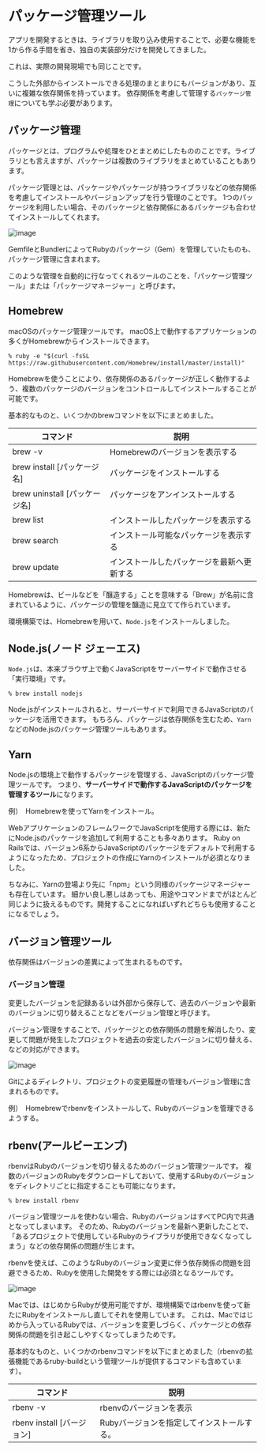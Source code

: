 # パッケージ管理ツール

アプリを開発するときは、ライブラリを取り込み使用することで、必要な機能を1から作る手間を省き、独自の実装部分だけを開発してきました。

これは、実際の開発現場でも同じことです。

こうした外部からインストールできる処理のまとまりにもバージョンがあり、互いに複雑な依存関係を持っています。
依存関係を考慮して管理する`パッケージ管理`についても学ぶ必要があります。

##  パッケージ管理

パッケージとは、プログラムや処理をひとまとめにしたもののことです。ライブラリとも言えますが、パッケージは複数のライブラリをまとめていることもあります。

パッケージ管理とは、パッケージやパッケージが持つライブラリなどの依存関係を考慮してインストールやバージョンアップを行う管理のことです。
1つのパッケージを利用したい場合、そのパッケージと依存関係にあるパッケージも合わせてインストールしてくれます。

![image](https://github.com/koharayuki/til/assets/132040884/ab4a23f3-9656-4a9e-a0a4-7524123b2fd8)

GemfileとBundlerによってRubyのパッケージ（Gem）を管理していたものも、パッケージ管理に含まれます。

このような管理を自動的に行なってくれるツールのことを、「パッケージ管理ツール」または「パッケージマネージャー」と呼びます。

## Homebrew

macOSのパッケージ管理ツールです。
macOS上で動作するアプリケーションの多くがHomebrewからインストールできます。

```ターミナル
% ruby -e "$(curl -fsSL https://raw.githubusercontent.com/Homebrew/install/master/install)"
```

Homebrewを使うことにより、依存関係のあるパッケージが正しく動作するよう、複数のパッケージのバージョンをコントロールしてインストールすることが可能です。

基本的なものと、いくつかのbrewコマンドを以下にまとめました。

| コマンド                       | 説明                             |
| --------------------------- | -------------------------------- |
| brew -v	                    | Homebrewのバージョンを表示する　　　       |
| brew install [パッケージ名]	  | パッケージをインストールする　    　　       |
| brew uninstall [パッケージ名]  | パッケージをアンインストールする    　　     |
| brew list		                | インストールしたパッケージを表示する　      |
| brew search		              | インストール可能なパッケージを表示する　    |
| brew update		              | インストールしたパッケージを最新へ更新する　 |

Homebrewは、ビールなどを「醸造する」ことを意味する「Brew」が名前に含まれているように、パッケージの管理を醸造に見立てて作られています。

環境構築では、Homebrewを用いて、`Node.js`をインストールしました。

## Node.js(ノード ジェーエス)

`Node.js`は、本来ブラウザ上で動くJavaScriptをサーバーサイドで動作させる「実行環境」です。

```ターミナル
% brew install nodejs
```

Node.jsがインストールされると、サーバーサイドで利用できるJavaScriptのパッケージを活用できます。
もちろん、パッケージは依存関係を生むため、`Yarn`などのNode.jsのパッケージ管理ツールもあります。

## Yarn

Node.jsの環境上で動作するパッケージを管理する、JavaScriptのパッケージ管理ツールです。
つまり、**サーバーサイドで動作するJavaScriptのパッケージを管理するツール**になります。

例）　Homebrewを使ってYarnをインストール。

WebアプリケーションのフレームワークでJavaScriptを使用する際には、新たにNode.jsのパッケージを追加して利用することも多々あります。
Ruby on Railsでは、バージョン6系からJavaScriptのパッケージをデフォルトで利用するようになったため、プロジェクトの作成にYarnのインストールが必須となりました。

ちなみに、Yarnの登場より先に「npm」という同様のパッケージマネージャーも存在しています。
細かい良し悪しはあっても、用途やコマンドまでがほとんど同じように扱えるものです。開発することになればいずれどちらも使用することになるでしょう。

## バージョン管理ツール

依存関係はバージョンの差異によって生まれるものです。

###  バージョン管理

変更したバージョンを記録あるいは外部から保存して、過去のバージョンや最新のバージョンに切り替えることなどをバージョン管理と呼びます。

バージョン管理をすることで、パッケージとの依存関係の問題を解消したり、変更して問題が発生したプロジェクトを過去の安定したバージョンに切り替える、などの対応ができます。

![image](https://github.com/koharayuki/til/assets/132040884/a3f0278e-a7d8-4da1-8e58-5d2cc4be8b8a)

Gitによるディレクトリ、プロジェクトの変更履歴の管理もバージョン管理に含まれるものです。

例）　Homebrewでrbenvをインストールして、Rubyのバージョンを管理できるようする。

## rbenv(アールビーエンブ)

rbenvはRubyのバージョンを切り替えるためのバージョン管理ツールです。
複数のバージョンのRubyをダウンロードしておいて、使用するRubyのバージョンをディレクトリごとに指定することも可能になります。

```ターミナル
% brew install rbenv
```

バージョン管理ツールを使わない場合、RubyのバージョンはすべてPC内で共通となってしまいます。
そのため、Rubyのバージョンを最新へ更新したことで、「あるプロジェクトで使用しているRubyのライブラリが使用できなくなってしまう」などの依存関係の問題が生じます。

rbenvを使えば、このようなRubyのバージョン変更に伴う依存関係の問題を回避できるため、Rubyを使用した開発をする際には必須となるツールです。

![image](https://github.com/koharayuki/til/assets/132040884/efe4e089-601a-4e49-901c-a6f01ac0a35f)

Macでは、はじめからRubyが使用可能ですが、環境構築ではrbenvを使って新たにRubyをインストールし直してそれを使用しています。
これは、Macではじめから入っているRubyでは、バージョンを変更しづらく、パッケージとの依存関係の問題を引き起こしやすくなってしまうためです。

基本的なものと、いくつかのrbenvコマンドを以下にまとめました（rbenvの拡張機能であるruby-buildという管理ツールが提供するコマンドも含めています）。

| コマンド                       | 説明                             |
| --------------------------- | -------------------------------- |
| rbenv -v		                    | rbenvのバージョンを表示　　　       |
| rbenv install [バージョン]	        | Rubyバージョンを指定してインストールする。　　       |















